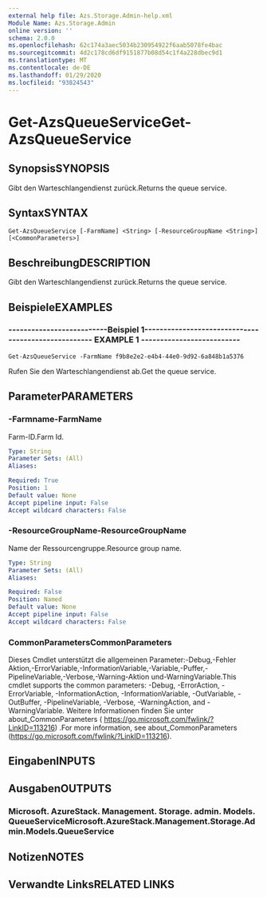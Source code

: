 ```yaml
---
external help file: Azs.Storage.Admin-help.xml
Module Name: Azs.Storage.Admin
online version: ''
schema: 2.0.0
ms.openlocfilehash: 62c174a3aec5034b230954922f6aab5078fe4bac
ms.sourcegitcommit: 4d2c178cd6df9151877b08d54c1f4a228dbec9d1
ms.translationtype: MT
ms.contentlocale: de-DE
ms.lasthandoff: 01/29/2020
ms.locfileid: "93824543"
---
```

# <span data-ttu-id="344cc-101">Get-AzsQueueService</span><span class="sxs-lookup"><span data-stu-id="344cc-101">Get-AzsQueueService</span></span>

## <span data-ttu-id="344cc-102">Synopsis</span><span class="sxs-lookup"><span data-stu-id="344cc-102">SYNOPSIS</span></span>
<span data-ttu-id="344cc-103">Gibt den Warteschlangendienst zurück.</span><span class="sxs-lookup"><span data-stu-id="344cc-103">Returns the queue service.</span></span>

## <span data-ttu-id="344cc-104">Syntax</span><span class="sxs-lookup"><span data-stu-id="344cc-104">SYNTAX</span></span>

```
Get-AzsQueueService [-FarmName] <String> [-ResourceGroupName <String>] [<CommonParameters>]
```

## <span data-ttu-id="344cc-105">Beschreibung</span><span class="sxs-lookup"><span data-stu-id="344cc-105">DESCRIPTION</span></span>
<span data-ttu-id="344cc-106">Gibt den Warteschlangendienst zurück.</span><span class="sxs-lookup"><span data-stu-id="344cc-106">Returns the queue service.</span></span>

## <span data-ttu-id="344cc-107">Beispiele</span><span class="sxs-lookup"><span data-stu-id="344cc-107">EXAMPLES</span></span>

### <span data-ttu-id="344cc-108">--------------------------Beispiel 1--------------------------</span><span class="sxs-lookup"><span data-stu-id="344cc-108">-------------------------- EXAMPLE 1 --------------------------</span></span>
```
Get-AzsQueueService -FarmName f9b8e2e2-e4b4-44e0-9d92-6a848b1a5376
```

<span data-ttu-id="344cc-109">Rufen Sie den Warteschlangendienst ab.</span><span class="sxs-lookup"><span data-stu-id="344cc-109">Get the queue service.</span></span>

## <span data-ttu-id="344cc-110">Parameter</span><span class="sxs-lookup"><span data-stu-id="344cc-110">PARAMETERS</span></span>

### <span data-ttu-id="344cc-111">-Farmname</span><span class="sxs-lookup"><span data-stu-id="344cc-111">-FarmName</span></span>
<span data-ttu-id="344cc-112">Farm-ID.</span><span class="sxs-lookup"><span data-stu-id="344cc-112">Farm Id.</span></span>

```yaml
Type: String
Parameter Sets: (All)
Aliases: 

Required: True
Position: 1
Default value: None
Accept pipeline input: False
Accept wildcard characters: False
```

### <span data-ttu-id="344cc-113">-ResourceGroupName</span><span class="sxs-lookup"><span data-stu-id="344cc-113">-ResourceGroupName</span></span>
<span data-ttu-id="344cc-114">Name der Ressourcengruppe.</span><span class="sxs-lookup"><span data-stu-id="344cc-114">Resource group name.</span></span>

```yaml
Type: String
Parameter Sets: (All)
Aliases: 

Required: False
Position: Named
Default value: None
Accept pipeline input: False
Accept wildcard characters: False
```

### <span data-ttu-id="344cc-115">CommonParameters</span><span class="sxs-lookup"><span data-stu-id="344cc-115">CommonParameters</span></span>
<span data-ttu-id="344cc-116">Dieses Cmdlet unterstützt die allgemeinen Parameter:-Debug,-Fehler Aktion,-ErrorVariable,-InformationVariable,-Variable,-Puffer,-PipelineVariable,-Verbose,-Warning-Aktion und-WarningVariable.</span><span class="sxs-lookup"><span data-stu-id="344cc-116">This cmdlet supports the common parameters: -Debug, -ErrorAction, -ErrorVariable, -InformationAction, -InformationVariable, -OutVariable, -OutBuffer, -PipelineVariable, -Verbose, -WarningAction, and -WarningVariable.</span></span> <span data-ttu-id="344cc-117">Weitere Informationen finden Sie unter about_CommonParameters ( https://go.microsoft.com/fwlink/?LinkID=113216) .</span><span class="sxs-lookup"><span data-stu-id="344cc-117">For more information, see about_CommonParameters (https://go.microsoft.com/fwlink/?LinkID=113216).</span></span>

## <span data-ttu-id="344cc-118">Eingaben</span><span class="sxs-lookup"><span data-stu-id="344cc-118">INPUTS</span></span>

## <span data-ttu-id="344cc-119">Ausgaben</span><span class="sxs-lookup"><span data-stu-id="344cc-119">OUTPUTS</span></span>

### <span data-ttu-id="344cc-120">Microsoft. AzureStack. Management. Storage. admin. Models. QueueService</span><span class="sxs-lookup"><span data-stu-id="344cc-120">Microsoft.AzureStack.Management.Storage.Admin.Models.QueueService</span></span>

## <span data-ttu-id="344cc-121">Notizen</span><span class="sxs-lookup"><span data-stu-id="344cc-121">NOTES</span></span>

## <span data-ttu-id="344cc-122">Verwandte Links</span><span class="sxs-lookup"><span data-stu-id="344cc-122">RELATED LINKS</span></span>

